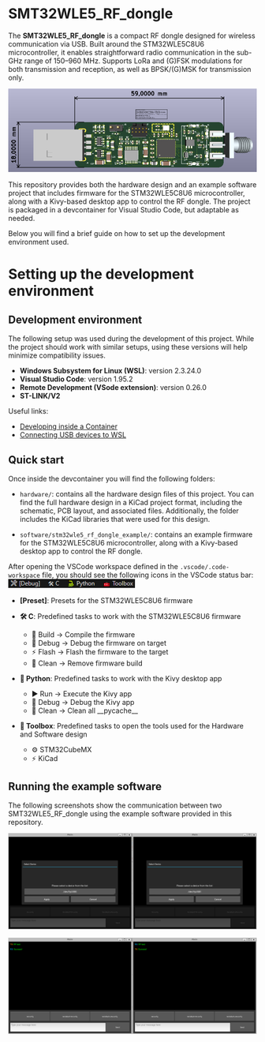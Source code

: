 # SMT32WLE5_RF_dongle

The **SMT32WLE5_RF_dongle** is a compact RF dongle designed for wireless communication via USB. Built around the STM32WLE5C8U6 microcontroller, it enables straightforward radio communication in the sub-GHz range of 150–960 MHz. Supports LoRa and (G)FSK modulations for both transmission and reception, as well as BPSK/(G)MSK for transmission only.

![SMT32WLE5_RF_dongle](.devcontainer/assets/images/SMT32WLE5_RF_dongle_3D_view.png)

This repository provides both the hardware design and an example software project that includes firmware for the STM32WLE5C8U6 microcontroller, along with a Kivy-based desktop app to control the RF dongle. The project is packaged in a devcontainer for Visual Studio Code, but adaptable as needed.

Below you will find a brief guide on how to set up the development environment used.

# Setting up the development environment

## Development environment

The following setup was used during the development of this project. While the project should work with similar setups, using these versions will help minimize compatibility issues.

- **Windows Subsystem for Linux (WSL)**: version 2.3.24.0
- **Visual Studio Code**: version 1.95.2
- **Remote Development (VSode extension)**:  version 0.26.0
- **ST-LINK/V2**

Useful links:

- [Developing inside a Container](https://code.visualstudio.com/docs/devcontainers/containers)
- [Connecting USB devices to WSL](https://learn.microsoft.com/en-us/windows/wsl/connect-usb)

## Quick start

Once inside the devcontainer you will find the following folders:

- `hardware/`: contains all the hardware design files of this project. You can find the full hardware design in a KiCad project format, including the schematic, PCB layout, and associated files. Additionally, the folder includes the KiCad libraries that were used for this design.

- `software/stm32wle5_rf_dongle_example/`: contains an example firmware for the STM32WLE5C8U6 microcontroller, along with a Kivy-based desktop app to control the RF dongle.

After opening the VSCode workspace defined in the `.vscode/.code-workspace` file, you should see the following icons in the VSCode status bar: ![VSCode status bar](.devcontainer/assets/images/vscode_status_bar.png)

- **[Preset]**: Presets for the STM32WLE5C8U6 firmware

- **🛠 C**: Predefined tasks to work with the STM32WLE5C8U6 firmware
  - 🔨 Build &rarr; Compile the firmware
  - 🐞 Debug &rarr; Debug the firmware on target
  - ⚡ Flash &rarr; Flash the firmware to the target
  - 🧹 Clean &rarr; Remove firmware build

- **🐍 Python**:  Predefined tasks to work with the Kivy desktop app
  - ▶ Run &rarr; Execute the Kivy app
  - 🐞 Debug &rarr; Debug the Kivy app
  - 🧹 Clean &rarr; Clean all \_\_pycache__

- **🧰 Toolbox**: Predefined tasks to open the tools used for the Hardware and Software design
  - ⚙️ STM32CubeMX
  - ⚡ KiCad

## Running the example software

The following screenshots show the communication between two SMT32WLE5_RF_dongle using the example software provided in this repository.

![VSCode status bar](.devcontainer/assets/images/kivy_app_dev_selec.png)

![VSCode status bar](.devcontainer/assets/images/kivy_app_com_test.png)